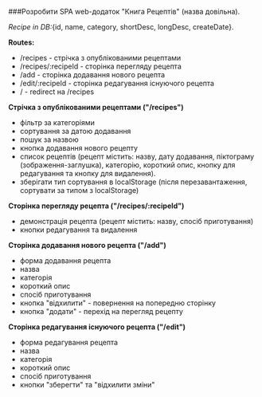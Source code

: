 ###Розробити SPA web-додаток "Книга Рецептів" (назва довільна).

_Recipe in DB:_{id, name, category, shortDesc, longDesc, createDate}.

**Routes:** 
- /recipes - стрічка з опублікованими рецептами
- /recipes/:recipeId - сторінка перегляду рецепта
- /add - сторінка додавання нового рецепта
- /edit/:recipeId - сторінка редагування існуючого рецепта
- / - redirect на /recipes

**Cтрічка з опублікованими рецептами ("/recipes")**
- фільтр за категоріями
- сортування за датою додавання
- пошук за назвою
- кнопка додавання нового рецепту
- список рецептів (рецепт містить: назву, дату додавання, піктограму (зображення-заглушка), категорію, короткий опис, кнопку для редагування та кнопку для видалення).
- зберігати тип сортування в localStorage (після перезавантаження, сортувати за типом з localStorage)

**Сторінка перегляду рецепта ("/recipes/:recipeId")**

- демонстрація рецепта (рецепт містить: назву, спосіб приготування)
- кнопки редагування та видалення

**Сторінка додавання нового рецепта ("/add")**
- форма додавання рецепта
- назва
- категорія
- короткий опис
- спосіб приготування
- кнопка "відхилити" - повернення на попередню сторінку
- кнопка "додати" - перехід на перегляд рецепту

**Сторінка редагування існуючого рецепта ("/edit")**
- форма редагування рецепта
- назва
- категорія
- короткий опис
- спосіб приготування
- кнопки "зберегти" та "відхилити зміни"
